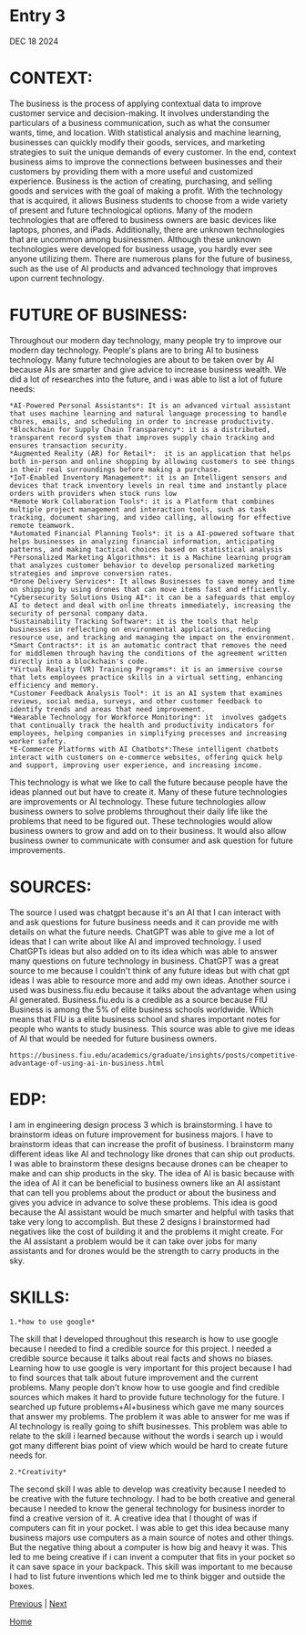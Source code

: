 # Entry 3
DEC 18 2024
<h1><b>CONTEXT:</b></h1>
<p>The business is the process of applying contextual data to improve customer service and decision-making. It involves understanding the particulars of a business communication, such as what the consumer wants, time, and location. With statistical analysis and machine learning, businesses can quickly modify their goods, services, and marketing strategies to suit the unique demands of every customer. In the end, context business aims to improve the connections between businesses and their customers by providing them with a more useful and customized experience. Business is the action of creating, purchasing, and selling goods and services with the goal of making a profit. With the technology that is acquired, it allows Business students to choose from a wide variety of present and future technological options. Many of the modern technologies that are offered to business owners are basic devices like laptops, phones, and iPads. Additionally, there are unknown technologies that are uncommon among businessmen. Although these unknown technologies were developed for business usage, you hardly ever see anyone utilizing them. There are numerous plans for the future of business, such as the use of AI products and advanced technology that improves upon current technology. </p>

<h1><b>FUTURE OF BUSINESS:</b></h1>
<p>Throughout our modern day technology, many people try to improve our modern day technology. People's plans are to bring AI to business technology. Many future technologies are about to be taken over by AI because AIs are smarter and give advice to increase business wealth. We did a lot of researches into the future, and i was able to list a lot of future needs:</p>

```
*AI-Powered Personal Assistants*: It is an advanced virtual assistant that uses machine learning and natural language processing to handle chores, emails, and scheduling in order to increase productivity.
*Blockchain for Supply Chain Transparency*: it is a distributed, transparent record system that improves supply chain tracking and ensures transaction security.
*Augmented Reality (AR) for Retail*:  it is an application that helps both in-person and online shopping by allowing customers to see things in their real surroundings before making a purchase.
*IoT-Enabled Inventory Management*: it is an Intelligent sensors and devices that track inventory levels in real time and instantly place orders with providers when stock runs low
*Remote Work Collaboration Tools*: it is a Platform that combines multiple project management and interaction tools, such as task tracking, document sharing, and video calling, allowing for effective remote teamwork.
*Automated Financial Planning Tools*: it is a AI-powered software that helps businesses in analyzing financial information, anticipating patterns, and making tactical choices based on statistical analysis 
*Personalized Marketing Algorithms*: it is a Machine learning program that analyzes customer behavior to develop personalized marketing strategies and improve conversion rates.
*Drone Delivery Services*: It allows Businesses to save money and time on shipping by using drones that can move items fast and efficiently.
*Cybersecurity Solutions Using AI*: it can be a safeguards that employ AI to detect and deal with online threats immediately, increasing the security of personal company data.
*Sustainability Tracking Software*: it is the tools that help businesses in reflecting on environmental applications, reducing resource use, and tracking and managing the impact on the environment.
*Smart Contracts*: it is an automatic contract that removes the need for middlemen through having the conditions of the agreement written directly into a blockchain's code.
*Virtual Reality (VR) Training Programs*: it is an immersive course that lets employees practice skills in a virtual setting, enhancing efficiency and memory.
*Customer Feedback Analysis Tool*: it is an AI system that examines reviews, social media, surveys, and other customer feedback to identify trends and areas that need improvement.
*Wearable Technology for Workforce Monitoring*: it  involves gadgets that continually track the health and productivity indicators for employees, helping companies in simplifying processes and increasing worker safety.
*E-Commerce Platforms with AI Chatbots*:These intelligent chatbots interact with customers on e-commerce websites, offering quick help and support, improving user experience, and increasing income.
```
<p>This technology is what we like to call the future because people have the ideas planned out but have to create it. Many of these future technologies are improvements or AI technology. These future technologies allow business owners to solve problems throughout their daily life like the problems that need to be figured out. These technologies would allow business owners to grow and add on to their business. It would also allow business owner to communicate with consumer and ask question for future improvements.</p>
<h1>SOURCES:</h1>
<p>The source I used was chatgpt because it's an AI that I can interact with and ask questions for future business needs and it can provide me with details on what the future needs. ChatGPT was able to give me a lot of ideas that I can write about like AI and improved technology. I used ChatGPTs ideas but also added on to its idea which was able to answer many questions on future technology in business. ChatGPT was a great source to me because I couldn't think of any future ideas but with chat gpt ideas I was able to resource more and add my own ideas. Another source i used was business.fiu.edu because it talks about the advantage when using AI generated. Business.fiu.edu is a credible as a source because FIU Business is among the 5% of elite business schools worldwide. Which means that FIU is a elite business school and shares important notes for people who wants to study business. This source was able to give me ideas of AI that would be needed for future business owners.</p>

```
https://business.fiu.edu/academics/graduate/insights/posts/competitive-advantage-of-using-ai-in-business.html
```

<h1>EDP:</h1>
<p> I am in engineering design process 3 which is brainstorming. I have to brainstorm ideas on future improvement for business majors. I have to brainstorm ideas that can increase the profit of business. I brainstorm many different ideas like AI and technology like drones that can ship out products. I was able to brainstorm these designs because drones can be cheaper to make and can ship products in the sky. The idea of AI is basic because with the idea of AI it can be beneficial to business owners like an AI assistant that can tell you problems about the product or about the business and gives you advice in advance to solve these problems. This idea is good because the AI assistant would be much smarter and helpful with tasks that take very long to accomplish. But these 2 designs I brainstormed had negatives like the cost of building it and the problems it might create. For the AI assistant a problem would be it can take over jobs for many assistants and for drones would be the strength to carry products in the sky.</p>
<h1>SKILLS:</h1>

```
1.*how to use google*
```
<p> The skill that I developed throughout this research is how to use google because I needed to find a credible source for this project. I needed a credible source because it talks about real facts and shows no biases. Learning how to use google is very important for this project because I had to find sources that talk about future improvement and the current problems. Many people don't know how to use google and find credible sources which makes it hard to provide future technology for the future. I searched up future problems+AI+business which gave me many sources that answer my problems. The problem it was able to answer for me was if AI technology is really going to shift businesses. This problem was able to relate to the skill i learned because without the words i search up i would got many different bias point of view which would be hard to create future needs for. </p>

```
2.*Creativity*
```
<p>The second skill I was able to develop was creativity because I needed to be creative with the future technology. I had to be both creative and general because I needed to know the general technology for business inorder to find a creative version of it. A creative idea that I thought of was if computers can fit in your pocket. I was able to get this idea because many business majors use computers as a main source of notes and other things. But the negative thing about a computer is how big and heavy it was. This led to me being creative if i can invent a computer that fits in your pocket so it can save space in your backpack. This skill was important to me because I had to list future inventions which led me to think bigger and outside the boxes.</p>




[Previous](entry02.md) | [Next](entry04.md)

[Home](../README.md)



